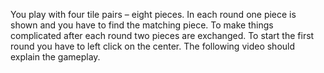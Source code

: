 You play with four tile pairs – eight pieces. In each round one piece is shown and you have to find the matching piece. To make things complicated after each round two pieces are exchanged. To start the first round you have to left click on the center. The following video should explain the gameplay.